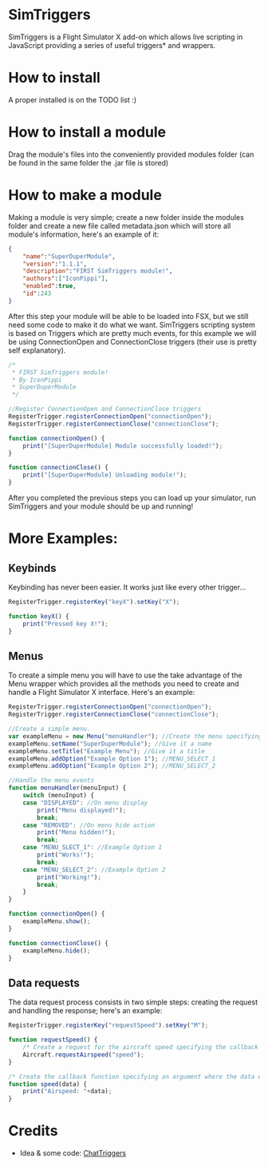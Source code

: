 # SimTriggers
SimTriggers is a Flight Simulator X add-on which allows live scripting in JavaScript providing a series of useful triggers* and wrappers.

# How to install
A proper installed is on the TODO list :)

# How to install a module
Drag the module's files into the conveniently provided modules folder (can be found in the same folder the .jar file is stored)

# How to make a module
Making a module is very simple; create a new folder inside the modules folder and create a new file called metadata.json which will store all module's information, here's an example of it:
```json
{
    "name":"SuperDuperModule",
    "version":"1.1.1",
    "description":"FIRST SimTriggers module!",
    "authors":["IconPippi"],
    "enabled":true,
    "id":243
}
```
After this step your module will be able to be loaded into FSX, but we still need some code to make it do what we want. SimTriggers scripting system is based on Triggers which are pretty much events, for this example we will be using ConnectionOpen and ConnectionClose triggers (their use is pretty self explanatory).
```js
/*
 * FIRST SimTriggers module!
 * By IconPippi
 * SuperDuperModule
 */

//Register ConnectionOpen and ConnectionClose triggers
RegisterTrigger.registerConnectionOpen("connectionOpen");
RegisterTrigger.registerConnectionClose("connectionClose");

function connectionOpen() {
    print("[SuperDuperModule] Module successfully loaded!");
}

function connectionClose() {
    print("[SuperDuperModule] Unloading module!");
}
```
After you completed the previous steps you can load up your simulator, run SimTriggers and your module should be up and running!

# More Examples:

## Keybinds
Keybinding has never been easier. It works just like every other trigger...
```js
RegisterTrigger.registerKey("keyX").setKey("X");

function keyX() {
    print("Pressed key X!");
}
```

## Menus
To create a simple menu you will have to use the take advantage of the Menu wrapper which provides all the methods you need to create and handle a Flight Simulator X interface. Here's an example:
```js
RegisterTrigger.registerConnectionOpen("connectionOpen");
RegisterTrigger.registerConnectionClose("connectionClose");

//Create a simple menu.
var exampleMenu = new Menu("menuHandler"); //Create the menu specifying the handler function
exampleMenu.setName("SuperDuperModule"); //Give it a name
exampleMenu.setTitle("Example Menu"); //Give it a title
exampleMenu.addOption("Example Option 1"); //MENU_SELECT_1
exampleMenu.addOption("Example Option 2"); //MENU_SELECT_2

//Handle the menu events
function menuHandler(menuInput) {
    switch (menuInput) {
    case "DISPLAYED": //On menu display
        print("Menu displayed!");
        break;
    case "REMOVED": //On menu hide action
        print("Menu hidden!");
        break;
    case "MENU_SLECT_1": //Example Option 1
        print("Works!");
        break;
    case "MENU_SELECT_2": //Example Option 2
        print("Working!");
        break;
    }
}

function connectionOpen() {
    exampleMenu.show();
}

function connectionClose() {
    exampleMenu.hide();
}
```

## Data requests
The data request process consists in two simple steps: creating the request and handling the response; here's an example:
```js
RegisterTrigger.registerKey("requestSpeed").setKey("M");

function requestSpeed() {
    /* Create a request for the aircraft speed specifying the callback function where the data will be delivered */
    Aircraft.requestAirspeed("speed");
}

/* Create the callback function specifying an argument where the data will be passed */
function speed(data) {
    print("Airspeed: "+data);
}
```

# Credits
- Idea & some code: [ChatTriggers](https://www.chattriggers.com/)